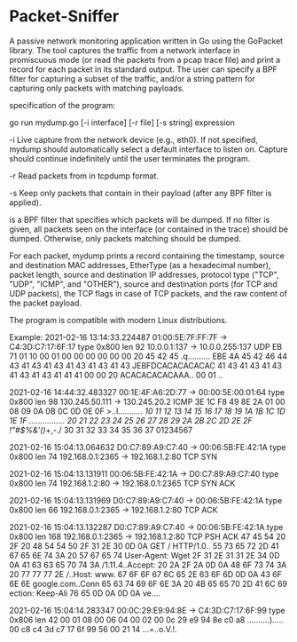# Packet-Sniffer
A passive network monitoring application written in Go using the GoPacket library.
The tool captures the traffic from a network interface in promiscuous mode (or read the packets from a pcap trace file) and print a record for each packet in its standard output.
The user can specify a BPF filter for capturing a subset of the traffic, and/or a string pattern for capturing only packets with matching payloads.

specification of the program:

go run mydump.go [-i interface] [-r file] [-s string] expression

-i  Live capture from the network device <interface> (e.g., eth0). If not
    specified, mydump should automatically select a default interface to
    listen on. Capture should continue indefinitely until the user
    terminates the program.

-r  Read packets from <file> in tcpdump format.

-s  Keep only packets that contain <string> in their payload (after any BPF
    filter is applied).

<expression> is a BPF filter that specifies which packets will be dumped. If
no filter is given, all packets seen on the interface (or contained in the
trace) should be dumped. Otherwise, only packets matching <expression> should
be dumped.

For each packet, mydump prints a record containing the timestamp, source and
destination MAC addresses, EtherType (as a hexadecimal number), packet length,
source and destination IP addresses, protocol type ("TCP", "UDP", "ICMP", and 
"OTHER"), source and destination ports (for TCP and UDP packets), the TCP 
flags in case of TCP packets, and the raw content of the packet payload.

The program is compatible with modern Linux distributions.
  
  
Example:
2021-02-16 13:14:33.224487 01:00:5E:7F:FF:7F -> C4:3D:C7:17:6F:17 type 0x800 len 92
10.0.0.1:137 -> 10.0.0.255:137 UDP
EB 71 01 10 00 01 00 00 00 00 00 00 20 45 42 45  .q.......... EBE
4A 45 42 46 44 43 41 43 41 43 41 43 41 43 41 43  JEBFDCACACACACAC
41 43 41 43 41 43 41 43 41 43 41 41 41 00 00 20  ACACACACACAAA..
00 01                                            ..

2021-02-16 14:44:32.483327 00:1E:4F:A6:2D:77 -> 00:00:5E:00:01:64 type 0x800 len 98
130.245.50.111 -> 130.245.20.2 ICMP
3E 1C F8 49 8E 2A 01 00 08 09 0A 0B 0C 0D 0E 0F  >..I.*..........
10 11 12 13 14 15 16 17 18 19 1A 1B 1C 1D 1E 1F  ................
20 21 22 23 24 25 26 27 28 29 2A 2B 2C 2D 2E 2F   !"#$%&'()*+,-./
30 31 32 33 34 35 36 37                          01234567

2021-02-16 15:04:13.064632 D0:C7:89:A9:C7:40 -> 00:06:5B:FE:42:1A type 0x800 len 74
192.168.0.1:2365 -> 192.168.1.2:80 TCP SYN

2021-02-16 15:04:13.131911 00:06:5B:FE:42:1A -> D0:C7:89:A9:C7:40 type 0x800 len 74
192.168.1.2:80 -> 192.168.0.1:2365 TCP SYN ACK

2021-02-16 15:04:13.131969 D0:C7:89:A9:C7:40 -> 00:06:5B:FE:42:1A type 0x800 len 66
192.168.0.1:2365 -> 192.168.1.2:80 TCP ACK

2021-02-16 15:04:13.132287 D0:C7:89:A9:C7:40 -> 00:06:5B:FE:42:1A type 0x800 len 168
192.168.0.1:2365 -> 192.168.1.2:80 TCP PSH ACK
47 45 54 20 2F 20 48 54 54 50 2F 31 2E 30 0D 0A  GET / HTTP/1.0..
55 73 65 72 2D 41 67 65 6E 74 3A 20 57 67 65 74  User-Agent: Wget
2F 31 2E 31 31 2E 34 0D 0A 41 63 63 65 70 74 3A  /1.11.4..Accept:
20 2A 2F 2A 0D 0A 48 6F 73 74 3A 20 77 77 77 2E   */*..Host: www.
67 6F 6F 67 6C 65 2E 63 6F 6D 0D 0A 43 6F 6E 6E  google.com..Conn
65 63 74 69 6F 6E 3A 20 4B 65 65 70 2D 41 6C 69  ection: Keep-Ali
76 65 0D 0A 0D 0A                                ve....

2021-02-16 15:04:14.283347 00:0C:29:E9:94:8E -> C4:3D:C7:17:6F:99 type 0x806 len 42
00 01 08 00 06 04 00 02 00 0c 29 e9 94 8e c0 a8  ..........).....
00 c8 c4 3d c7 17 6f 99 56 00 21 14              ...=..o.V.!.
